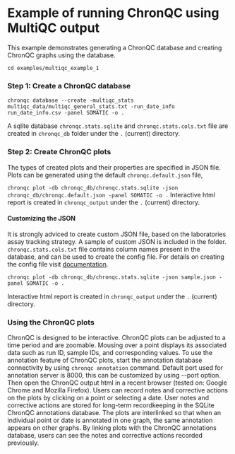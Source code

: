 # Example of running ChronQC using MultiQC output

This example demonstrates generating a ChronQC database and creating ChronQC graphs using the database. 

`cd examples/multiqc_example_1`

### Step 1: Create a ChronQC database
`chronqc database --create -multiqc_stats multiqc_data/multiqc_general_stats.txt -run_date_info run_date_info.csv -panel SOMATIC -o .`

A sqlite database `chronqc.stats.sqlite` and `chronqc.stats.cols.txt` file are created in  `chronqc_db` folder  under the `.` (current) directory. 

### Step 2: Create ChronQC plots
The types of created plots and their properties are specified in JSON file.
Plots can be generated using the default ``chronqc.default.json`` file,

`chronqc plot -db chronqc_db/chronqc.stats.sqlite -json chronqc_db/chronqc.default.json -panel SOMATIC -o .`
Interactive html report is created in `chronqc_output` under the `.` (current) directory.

#### Customizing the JSON
It is strongly adviced to create custom JSON file, based on the laboratories assay tracking strategy. A sample of custom JSON is included in the folder. `chronqc.stats.cols.txt` file contains column names present in the database, and can be used to create the config file. For details on creating the config file visit [documentation](https://chronqc.readthedocs.io/en/latest/plots/plot_options.html).

`chronqc plot -db chronqc_db/chronqc.stats.sqlite -json sample.json -panel SOMATIC -o .`

Interactive html report is created in `chronqc_output` under the `.` (current) directory.

### Using the ChronQC plots

ChronQC is designed to be interactive. ChronQC plots can be adjusted to a time period and are zoomable. Mousing over a point displays its associated data such as run ID, sample IDs, and corresponding values. 
To use the annotation feature of ChronQC plots, start the annotation database connectivity by using `chronqc annotation` command. Default port used for annotation server is 8000, this can be customized by using --port option. 
Then open the ChronQC output html in a recent browser (tested on: Google Chrome and Mozilla Firefox).
Users can record notes and corrective actions on the plots by clicking on a point or selecting a date. User notes and corrective actions are stored for long-term recordkeeping in the SQLite ChronQC annotations database. The plots are interlinked so that when an individual point or date is annotated in one graph, the same annotation appears on other graphs. By linking plots with the ChronQC annotations database, users can see the notes and corrective actions recorded previously.